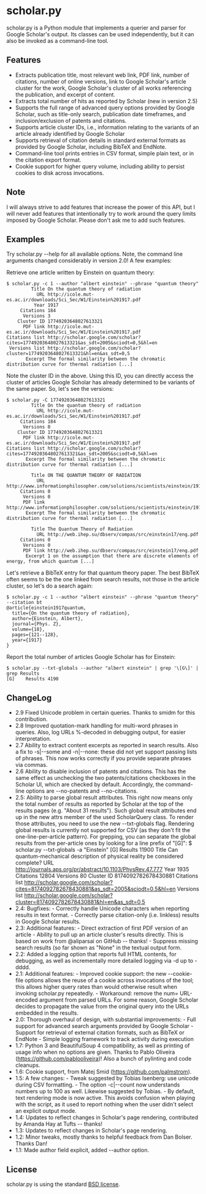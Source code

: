 scholar.py
==========

scholar.py is a Python module that implements a querier and parser for Google Scholar's output. Its classes can be used independently, but it can also be invoked as a command-line tool.

Features
--------

* Extracts publication title, most relevant web link, PDF link, number of citations, number of online versions, link to Google Scholar's article cluster for the work, Google Scholar's cluster of all works referencing the publication, and excerpt of content.
* Extracts total number of hits as reported by Scholar (new in version 2.5)
* Supports the full range of advanced query options provided by Google Scholar, such as title-only search, publication date timeframes, and inclusion/exclusion of patents and citations.
* Supports article cluster IDs, i.e., information relating to the variants of an article already identified by Google Scholar
* Supports retrieval of citation details in standard external formats as provided by Google Scholar, including BibTeX and EndNote.
* Command-line tool prints entries in CSV format, simple plain text, or in the citation export format.
* Cookie support for higher query volume, including ability to persist cookies to disk across invocations.

Note
----

I will always strive to add features that increase the power of this
API, but I will never add features that intentionally try to work
around the query limits imposed by Google Scholar. Please don't ask me
to add such features.

Examples
--------

Try scholar.py --help for all available options. Note, the command line arguments changed considerably in version 2.0! A few examples:

Retrieve one article written by Einstein on quantum theory:

    $ scholar.py -c 1 --author "albert einstein" --phrase "quantum theory"
             Title On the quantum theory of radiation
               URL http://icole.mut-es.ac.ir/downloads/Sci_Sec/W1/Einstein%201917.pdf
              Year 1917
         Citations 184
          Versions 3
        Cluster ID 17749203648027613321
          PDF link http://icole.mut-es.ac.ir/downloads/Sci_Sec/W1/Einstein%201917.pdf
    Citations list http://scholar.google.com/scholar?cites=17749203648027613321&as_sdt=2005&sciodt=0,5&hl=en
     Versions list http://scholar.google.com/scholar?cluster=17749203648027613321&hl=en&as_sdt=0,5
           Excerpt The formal similarity between the chromatic distribution curve for thermal radiation [...]


Note the cluster ID in the above. Using this ID, you can directly access the cluster of articles Google Scholar has already determined to be variants of the same paper. So, let's see the versions:

    $ scholar.py -C 17749203648027613321
             Title On the quantum theory of radiation
               URL http://icole.mut-es.ac.ir/downloads/Sci_Sec/W1/Einstein%201917.pdf
         Citations 184
          Versions 0
        Cluster ID 17749203648027613321
          PDF link http://icole.mut-es.ac.ir/downloads/Sci_Sec/W1/Einstein%201917.pdf
    Citations list http://scholar.google.com/scholar?cites=17749203648027613321&as_sdt=2005&sciodt=0,5&hl=en
           Excerpt The formal similarity between the chromatic distribution curve for thermal radiation [...]

             Title ON THE QUANTUM THEORY OF RADIATION
               URL http://www.informationphilosopher.com/solutions/scientists/einstein/1917_Radiation.pdf
         Citations 0
          Versions 0
          PDF link http://www.informationphilosopher.com/solutions/scientists/einstein/1917_Radiation.pdf
           Excerpt The formal similarity between the chromatic distribution curve for thermal radiation [...]
    
             Title The Quantum Theory of Radiation
               URL http://web.ihep.su/dbserv/compas/src/einstein17/eng.pdf
         Citations 0
          Versions 0
          PDF link http://web.ihep.su/dbserv/compas/src/einstein17/eng.pdf
           Excerpt 1 on the assumption that there are discrete elements of energy, from which quantum [...]


Let's retrieve a BibTeX entry for that quantum theory paper. The best BibTeX often seems to be the one linked from search results, not those in the article cluster, so let's do a search again:

    $ scholar.py -c 1 --author "albert einstein" --phrase "quantum theory" --citation bt
    @article{einstein1917quantum,
      title={On the quantum theory of radiation},
      author={Einstein, Albert},
      journal={Phys. Z},
      volume={18},
      pages={121--128},
      year={1917}
    }

Report the total number of articles Google Scholar has for Einstein:

    $ scholar.py --txt-globals --author "albert einstein" | grep '\[G\]' | grep Results
    [G]    Results 4190


ChangeLog
---------
* 2.9   Fixed Unicode problem in certain queries. Thanks to smidm for
      this contribution.
* 2.8   Improved quotation-mark handling for multi-word phrases in
      queries. Also, log URLs %-decoded in debugging output, for
      easier interpretation.
* 2.7   Ability to extract content excerpts as reported in search results.
      Also a fix to -s|--some and -n|--none: these did not yet support
      passing lists of phrases. This now works correctly if you provide
      separate phrases via commas.
* 2.6   Ability to disable inclusion of patents and citations. This
      has the same effect as unchecking the two patents/citations
      checkboxes in the Scholar UI, which are checked by default.
      Accordingly, the command-line options are --no-patents and
      --no-citations.
* 2.5:  Ability to parse global result attributes. This right now means
      only the total number of results as reported by Scholar at the
      top of the results pages (e.g. "About 31 results"). Such
      global result attributes end up in the new attrs member of the
      used ScholarQuery class. To render those attributes, you need
      to use the new --txt-globals flag.
      Rendering global results is currently not supported for CSV
      (as they don't fit the one-line-per-article pattern). For
      grepping, you can separate the global results from the
      per-article ones by looking for a line prefix of "[G]":
      $ scholar.py --txt-globals -a "Einstein"
      [G]    Results 11900
               Title Can quantum-mechanical description of physical reality be considered complete?
                 URL http://journals.aps.org/pr/abstract/10.1103/PhysRev.47.777
                Year 1935
           Citations 12804
            Versions 80
             Cluster ID 8174092782678430881
      Citations list http://scholar.google.com/scholar?cites=8174092782678430881&as_sdt=2005&sciodt=0,5&hl=en
       Versions list http://scholar.google.com/scholar?cluster=8174092782678430881&hl=en&as_sdt=0,5
* 2.4:  Bugfixes:
      - Correctly handle Unicode characters when reporting results
        in text format.
      - Correctly parse citation-only (i.e. linkless) results in
        Google Scholar results.
* 2.3:  Additional features:
      - Direct extraction of first PDF version of an article
      - Ability to pull up an article cluster's results directly.
      This is based on work from @aliparsai on GitHub -- thanks!
      - Suppress missing search results (so far shown as "None" in
        the textual output form.
* 2.2:  Added a logging option that reports full HTML contents, for
      debugging, as well as incrementally more detailed logging via
      -d up to -dddd.
* 2.1:  Additional features:
      - Improved cookie support: the new --cookie-file options
        allows the reuse of a cookie across invocations of the tool;
        this allows higher query rates than would otherwise result
        when invoking scholar.py repeatedly.
      - Workaround: remove the num= URL-encoded argument from parsed
        URLs. For some reason, Google Scholar decides to propagate
        the value from the original query into the URLs embedded in
        the results.
* 2.0:  Thorough overhaul of design, with substantial improvements:
      - Full support for advanced search arguments provided by
        Google Scholar
      - Support for retrieval of external citation formats, such as
        BibTeX or EndNote
      - Simple logging framework to track activity during execution
* 1.7:  Python 3 and BeautifulSoup 4 compatibility, as well as printing
      of usage info when no options are given. Thanks to Pablo
      Oliveira (https://github.com/pablooliveira)!
      Also a bunch of pylinting and code cleanups.
* 1.6:  Cookie support, from Matej Smid (https://github.com/palmstrom).
* 1.5:  A few changes:
      - Tweak suggested by Tobias Isenberg: use unicode during CSV
        formatting.
      - The option -c|--count now understands numbers up to 100 as
        well. Likewise suggested by Tobias.
      - By default, text rendering mode is now active. This avoids
        confusion when playing with the script, as it used to report
        nothing when the user didn't select an explicit output mode.
* 1.4:  Updates to reflect changes in Scholar's page rendering,
      contributed by Amanda Hay at Tufts -- thanks!
* 1.3:  Updates to reflect changes in Scholar's page rendering.
* 1.2:  Minor tweaks, mostly thanks to helpful feedback from Dan Bolser.
      Thanks Dan!
* 1.1:  Made author field explicit, added --author option.


License
-------

scholar.py is using the standard [BSD license](http://opensource.org/licenses/BSD-2-Clause).
